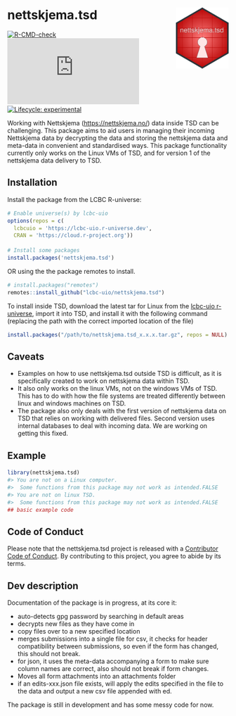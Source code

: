 
<!-- README.md is generated from README.Rmd. Please edit that file -->

# nettskjema.tsd <a href="https://lcbc-uio.github.io/nettskjema.tsd/"><img src="man/figures/logo.svg" align="right" height="139" /></a>

<!-- badges: start -->

[![R-CMD-check](https://github.com/Athanasiamo/nettskjema.tsd/actions/workflows/R-CMD-check.yaml/badge.svg)](https://github.com/Athanasiamo/nettskjema.tsd/actions/workflows/R-CMD-check.yaml)
[![CRAN
status](https://www.r-pkg.org/badges/version/nettskjema.tsd)](https://CRAN.R-project.org/package=nettskjema.tsd)
[![Lifecycle:
experimental](https://img.shields.io/badge/lifecycle-experimental-orange.svg)](https://lifecycle.r-lib.org/articles/stages.html#experimental)
<!-- [![downloads](https://cranlogs.r-pkg.org/badges/last-month/nettskjema.tsd?color=blue)](https://r-pkg.org/pkg/nettskjema.tsd) -->
<!-- badges: end -->

Working with Nettskjema (<https://nettskjema.no/>) data inside TSD can
be challenging. This package aims to aid users in managing their
incoming Nettskjema data by decrypting the data and storing the
nettskjema data and meta-data in convenient and standardised ways. This
package functionality currently only works on the Linux VMs of TSD, and
for version 1 of the nettskjema data delivery to TSD.

## Installation

Install the package from the LCBC R-universe:

``` r
# Enable universe(s) by lcbc-uio
options(repos = c(
  lcbcuio = 'https://lcbc-uio.r-universe.dev',
  CRAN = 'https://cloud.r-project.org'))

# Install some packages
install.packages('nettskjema.tsd')
```

OR using the the package remotes to install.

``` r
# install.packages("remotes")
remotes::install_github("lcbc-uio/nettskjema.tsd")
```

To install inside TSD, download the latest tar for Linux from the
[lcbc-uio
r-universe](https://lcbc-uio.r-universe.dev/ui#package:nettskjema.tsd),
import it into TSD, and install it with the following command (replacing
the path with the correct imported location of the file)

``` r
install.packages("/path/to/nettskjema.tsd_x.x.x.tar.gz", repos = NULL)
```

## Caveats

-   Examples on how to use nettskjema.tsd outside TSD is difficult, as
    it is specifically created to work on nettskjema data within TSD.
-   It also only works on the linux VMs, not on the windows VMs of TSD.
    This has to do with how the file systems are treated differently
    between linux and windows machines on TSD.
-   The package also only deals with the first version of nettskjema
    data on TSD that relies on working with delivered files. Second
    version uses internal databases to deal with incoming data. We are
    working on getting this fixed.

## Example

``` r
library(nettskjema.tsd)
#> You are not on a Linux computer.
#>  Some functions from this package may not work as intended.FALSE
#> You are not on linux TSD.
#>  Some functions from this package may not work as intended.FALSE
## basic example code
```

## Code of Conduct

Please note that the nettskjema.tsd project is released with a
[Contributor Code of
Conduct](https://athanasiamo.github.io/nettskjema.tsd/CODE_OF_CONDUCT.html).
By contributing to this project, you agree to abide by its terms.

## Dev description

Documentation of the package is in progress, at its core it:

-   auto-detects gpg password by searching in default areas
-   decrypts new files as they have come in
-   copy files over to a new specified location
-   merges submissions into a single file for csv, it checks for header
    compatibility between submissions, so even if the form has changed,
    this should not break.
-   for json, it uses the meta-data accompanying a form to make sure
    column names are correct, also should not break if form changes.
-   Moves all form attachments into an attachments folder
-   if an edits-xxx.json file exists, will apply the edits specified in
    the file to the data and output a new csv file appended with ed.

The package is still in development and has some messy code for now.

